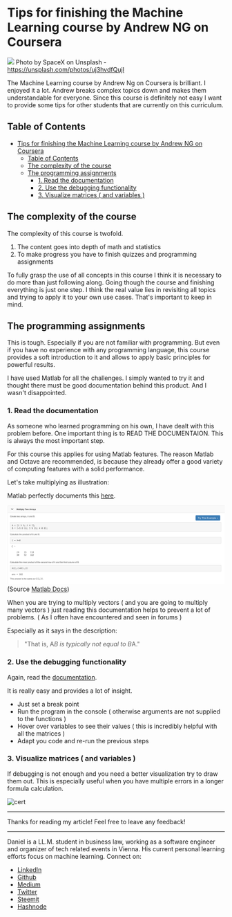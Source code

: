 # Tips for finishing the Machine Learning course by Andrew NG on Coursera

[<img src="https://images.unsplash.com/photo-1516849841032-87cbac4d88f7?ixlib=rb-0.3.5&ixid=eyJhcHBfaWQiOjEyMDd9&s=15be9f9073988c075caa018991009b74&auto=format&fit=crop&w=2250&q=80">](
https://unsplash.com/photos/uj3hvdfQujI)
Photo by SpaceX on Unsplash - https://unsplash.com/photos/uj3hvdfQujI

The Machine Learning course by Andrew Ng on Coursera is brilliant. I enjoyed it a lot. Andrew breaks complex topics down and makes them understandable for everyone. Since this course is definitely not easy I want to provide some tips for other students that are currently on this curriculum.


## Table of Contents

<!-- TOC -->

- [Tips for finishing the Machine Learning course by Andrew NG on Coursera](#tips-for-finishing-the-machine-learning-course-by-andrew-ng-on-coursera)
  - [Table of Contents](#table-of-contents)
  - [The complexity of the course](#the-complexity-of-the-course)
  - [The programming assignments](#the-programming-assignments)
    - [1. Read the documentation](#1-read-the-documentation)
    - [2. Use the debugging functionality](#2-use-the-debugging-functionality)
    - [3. Visualize matrices ( and variables )](#3-visualize-matrices--and-variables-)

<!-- /TOC -->

## The complexity of the course

The complexity of this course is twofold. 
1. The content goes into depth of math and statistics
2. To make progress you have to finish quizzes and programming assignments

To fully grasp the use of all concepts in this course I think it is necessary to do more than just following along. Going though the course and finishing everything is just one step. I think the real value lies in revisiting all topics and trying to apply it to your own use cases. That's important to keep in mind.

## The programming assignments

This is tough. Especially if you are not familiar with programming. But even if you have no experience with any programming language, this course provides a soft introduction to it and allows to apply basic principles for powerful results.

I have used Matlab for all the challenges. I simply wanted to try it and thought there must be good documentation behind this product. And I wasn't disappointed.

### 1. Read the documentation

As someone who learned programming on his own, I have dealt with this problem before. One important thing is to READ THE DOCUMENTAION. This is always the most important step. 

For this course this applies for using Matlab features. The reason Matlab and Octave are recommended, is because they already offer a good variety of computing features with a solid performance. 

Let's take multiplying as illustration:

Matlab perfectly documents this [here](https://de.mathworks.com/help/matlab/ref/mtimes.html).

![screenshot](../assets/mlTipps/matlabMultiplying.png) (Source [Matlab Docs](https://de.mathworks.com/help/matlab/ref/mtimes.html))

When you are trying to multiply vectors ( and you are going to multiply many vectors ) just reading this documentation helps to prevent a lot of problems. ( As I often have encountered and seen in forums )

Especially as it says in the description: 

> "That is, A*B is typically not equal to B*A."

### 2. Use the debugging functionality 

Again, read the [documentation](https://de.mathworks.com/help/matlab/matlab_prog/debugging-process-and-features.html).

It is really easy and provides a lot of insight. 
- Just set a break point
- Run the program in the console ( otherwise arguments are not supplied to the functions )
- Hover over variables to see their values ( this is incredibly helpful with all the matrices )
- Adapt you code and re-run the previous steps

### 3. Visualize matrices ( and variables )

If debugging is not enough and you need a better visualization try to draw them out. This is especially useful when you have multiple errors in a longer formula calculation.



![cert](https://image-private.slidesharecdn.com/c9f62da7-bb74-4ae4-8522-b6571c84100d-180210115146/95/slide-1-638.jpg?hdnea=acl=/c9f62da7-bb74-4ae4-8522-b6571c84100d-180210115146/95/slide-1-638.jpg*~exp=1518279796~hmac=76aa8caad0237ba52c43c2cd8480f7d75bffec5a903a6e44a1b421cc625f25e0&cb=1518263514)

---

Thanks for reading my article! Feel free to leave any feedback! 

---

Daniel is a LL.M. student in business law, working as a software engineer and organizer of tech related events in Vienna. 
His current personal learning efforts focus on machine learning. Connect on:
- [LinkedIn](https://www.linkedin.com/in/createdd) 
- [Github](https://github.com/DDCreationStudios)
- [Medium](https://medium.com/@ddcreationstudi)
- [Twitter](https://twitter.com/DDCreationStudi)
- [Steemit](https://steemit.com/@createdd)
- [Hashnode](https://hashnode.com/@DDCreationStudio)

<!-- Written by Daniel Deutsch (deudan1010@gmail.com) -->